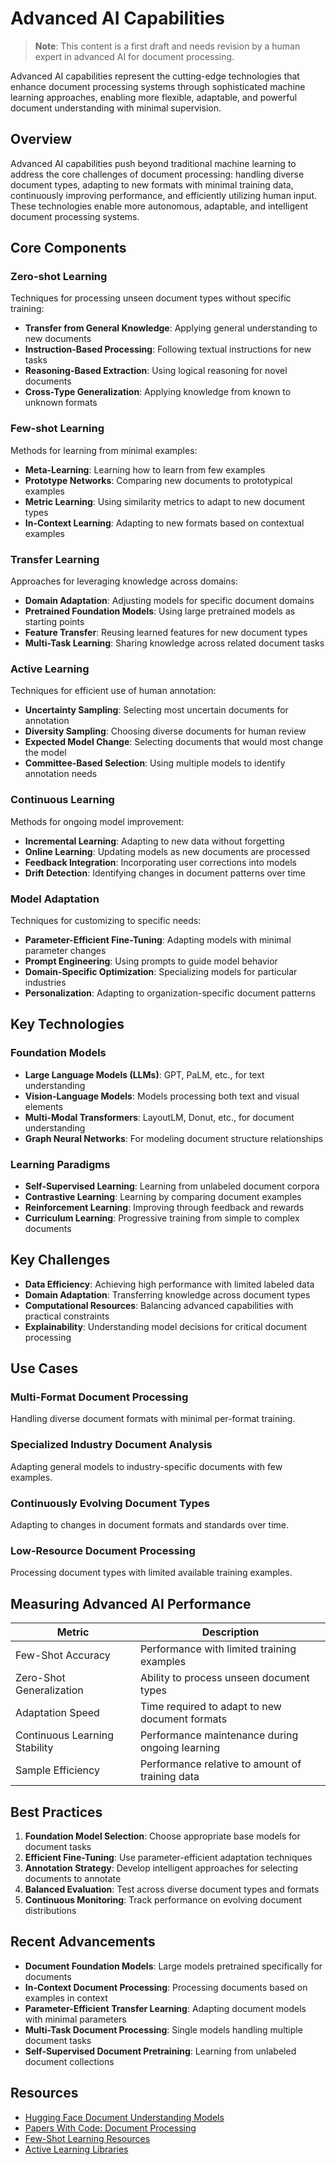 # Advanced AI Capabilities

> **Note**: This content is a first draft and needs revision by a human expert in advanced AI for document processing.

Advanced AI capabilities represent the cutting-edge technologies that enhance document processing systems through sophisticated machine learning approaches, enabling more flexible, adaptable, and powerful document understanding with minimal supervision.

## Overview

Advanced AI capabilities push beyond traditional machine learning to address the core challenges of document processing: handling diverse document types, adapting to new formats with minimal training data, continuously improving performance, and efficiently utilizing human input. These technologies enable more autonomous, adaptable, and intelligent document processing systems.

## Core Components

### Zero-shot Learning

Techniques for processing unseen document types without specific training:

- **Transfer from General Knowledge**: Applying general understanding to new documents
- **Instruction-Based Processing**: Following textual instructions for new tasks
- **Reasoning-Based Extraction**: Using logical reasoning for novel documents
- **Cross-Type Generalization**: Applying knowledge from known to unknown formats

### Few-shot Learning

Methods for learning from minimal examples:

- **Meta-Learning**: Learning how to learn from few examples
- **Prototype Networks**: Comparing new documents to prototypical examples
- **Metric Learning**: Using similarity metrics to adapt to new document types
- **In-Context Learning**: Adapting to new formats based on contextual examples

### Transfer Learning

Approaches for leveraging knowledge across domains:

- **Domain Adaptation**: Adjusting models for specific document domains
- **Pretrained Foundation Models**: Using large pretrained models as starting points
- **Feature Transfer**: Reusing learned features for new document types
- **Multi-Task Learning**: Sharing knowledge across related document tasks

### Active Learning

Techniques for efficient use of human annotation:

- **Uncertainty Sampling**: Selecting most uncertain documents for annotation
- **Diversity Sampling**: Choosing diverse documents for human review
- **Expected Model Change**: Selecting documents that would most change the model
- **Committee-Based Selection**: Using multiple models to identify annotation needs

### Continuous Learning

Methods for ongoing model improvement:

- **Incremental Learning**: Adapting to new data without forgetting
- **Online Learning**: Updating models as new documents are processed
- **Feedback Integration**: Incorporating user corrections into models
- **Drift Detection**: Identifying changes in document patterns over time

### Model Adaptation

Techniques for customizing to specific needs:

- **Parameter-Efficient Fine-Tuning**: Adapting models with minimal parameter changes
- **Prompt Engineering**: Using prompts to guide model behavior
- **Domain-Specific Optimization**: Specializing models for particular industries
- **Personalization**: Adapting to organization-specific document patterns

## Key Technologies

### Foundation Models

- **Large Language Models (LLMs)**: GPT, PaLM, etc., for text understanding
- **Vision-Language Models**: Models processing both text and visual elements
- **Multi-Modal Transformers**: LayoutLM, Donut, etc., for document understanding
- **Graph Neural Networks**: For modeling document structure relationships

### Learning Paradigms

- **Self-Supervised Learning**: Learning from unlabeled document corpora
- **Contrastive Learning**: Learning by comparing document examples
- **Reinforcement Learning**: Improving through feedback and rewards
- **Curriculum Learning**: Progressive training from simple to complex documents

## Key Challenges

- **Data Efficiency**: Achieving high performance with limited labeled data
- **Domain Adaptation**: Transferring knowledge across document types
- **Computational Resources**: Balancing advanced capabilities with practical constraints
- **Explainability**: Understanding model decisions for critical document processing

## Use Cases

### Multi-Format Document Processing

Handling diverse document formats with minimal per-format training.

### Specialized Industry Document Analysis

Adapting general models to industry-specific documents with few examples.

### Continuously Evolving Document Types

Adapting to changes in document formats and standards over time.

### Low-Resource Document Processing

Processing document types with limited available training examples.

## Measuring Advanced AI Performance

| Metric | Description |
|--------|-------------|
| Few-Shot Accuracy | Performance with limited training examples |
| Zero-Shot Generalization | Ability to process unseen document types |
| Adaptation Speed | Time required to adapt to new document formats |
| Continuous Learning Stability | Performance maintenance during ongoing learning |
| Sample Efficiency | Performance relative to amount of training data |

## Best Practices

1. **Foundation Model Selection**: Choose appropriate base models for document tasks
2. **Efficient Fine-Tuning**: Use parameter-efficient adaptation techniques
3. **Annotation Strategy**: Develop intelligent approaches for selecting documents to annotate
4. **Balanced Evaluation**: Test across diverse document types and formats
5. **Continuous Monitoring**: Track performance on evolving document distributions

## Recent Advancements

- **Document Foundation Models**: Large models pretrained specifically for documents
- **In-Context Document Processing**: Processing documents based on examples in context
- **Parameter-Efficient Transfer Learning**: Adapting document models with minimal parameters
- **Multi-Task Document Processing**: Single models handling multiple document tasks
- **Self-Supervised Document Pretraining**: Learning from unlabeled document collections

## Resources

- [Hugging Face Document Understanding Models](https://huggingface.co/models?pipeline_tag=document-question-answering)
- [Papers With Code: Document Processing](https://paperswithcode.com/task/document-understanding)
- [Few-Shot Learning Resources](https://github.com/open-mmlab/mmfewshot)
- [Active Learning Libraries](https://github.com/topics/active-learning)
